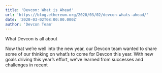 ```yaml
---
title: 'Devcon: What is Ahead'
url: 'https://blog.ethereum.org/2020/03/02/devcon-whats-ahead/'
date: '2020-03-02T08:00:00.000Z'
author: 'Devcon Team'
---
```

What Devcon is all about

Now that we’re well into the new year, our Devcon team wanted to share some of our thinking on what’s to come for Devcon this year. With new goals driving this year’s effort, we’ve learned from successes and challenges in recent